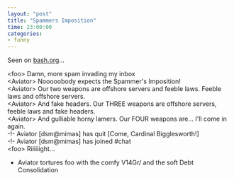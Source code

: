 ```yaml
---
layout: "post"
title: "Spammers Imposition"
time: 23:00:00
categories:
- funny
---
```

Seen on <a href="http://bash.org/?237410">bash.org</a>...

&lt;foo&gt; Damn, more spam invading my inbox<br />
&lt;Aviator&gt; Nooooobody expects the Spammer's Imposition!<br />
&lt;Aviator&gt; Our two weapons are offshore servers and feeble laws. Feeble laws and offshore servers.<br />
&lt;Aviator&gt; And fake headers. Our THREE weapons are offshore servers, feeble laws and fake headers.<br />
&lt;Aviator&gt; And gulliable horny lamers. Our FOUR weapons are... I'll come in again.<br />
-!- Aviator [dsm@mimas] has quit [Come, Cardinal Bigglesworth!]<br />
-!- Aviator [dsm@mimas] has joined #chat<br />
&lt;foo&gt; Riiiiiight...<br />
* Aviator tortures foo with the comfy V14Gr/ and the soft Debt Consolidation